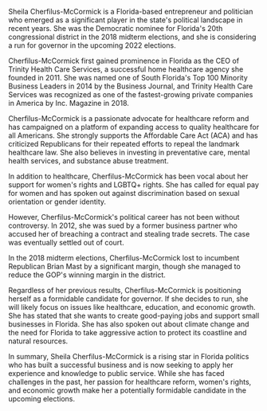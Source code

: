 Sheila Cherfilus-McCormick is a Florida-based entrepreneur and politician who emerged as a significant player in the state's political landscape in recent years. She was the Democratic nominee for Florida's 20th congressional district in the 2018 midterm elections, and she is considering a run for governor in the upcoming 2022 elections.

Cherfilus-McCormick first gained prominence in Florida as the CEO of Trinity Health Care Services, a successful home healthcare agency she founded in 2011. She was named one of South Florida's Top 100 Minority Business Leaders in 2014 by the Business Journal, and Trinity Health Care Services was recognized as one of the fastest-growing private companies in America by Inc. Magazine in 2018.

Cherfilus-McCormick is a passionate advocate for healthcare reform and has campaigned on a platform of expanding access to quality healthcare for all Americans. She strongly supports the Affordable Care Act (ACA) and has criticized Republicans for their repeated efforts to repeal the landmark healthcare law. She also believes in investing in preventative care, mental health services, and substance abuse treatment.

In addition to healthcare, Cherfilus-McCormick has been vocal about her support for women's rights and LGBTQ+ rights. She has called for equal pay for women and has spoken out against discrimination based on sexual orientation or gender identity.

However, Cherfilus-McCormick's political career has not been without controversy. In 2012, she was sued by a former business partner who accused her of breaching a contract and stealing trade secrets. The case was eventually settled out of court.

In the 2018 midterm elections, Cherfilus-McCormick lost to incumbent Republican Brian Mast by a significant margin, though she managed to reduce the GOP's winning margin in the district.

Regardless of her previous results, Cherfilus-McCormick is positioning herself as a formidable candidate for governor. If she decides to run, she will likely focus on issues like healthcare, education, and economic growth. She has stated that she wants to create good-paying jobs and support small businesses in Florida. She has also spoken out about climate change and the need for Florida to take aggressive action to protect its coastline and natural resources.

In summary, Sheila Cherfilus-McCormick is a rising star in Florida politics who has built a successful business and is now seeking to apply her experience and knowledge to public service. While she has faced challenges in the past, her passion for healthcare reform, women's rights, and economic growth make her a potentially formidable candidate in the upcoming elections.
